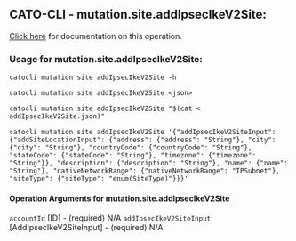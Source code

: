 
## CATO-CLI - mutation.site.addIpsecIkeV2Site:
[Click here](https://api.catonetworks.com/documentation/#mutation-addIpsecIkeV2Site) for documentation on this operation.

### Usage for mutation.site.addIpsecIkeV2Site:

`catocli mutation site addIpsecIkeV2Site -h`

`catocli mutation site addIpsecIkeV2Site <json>`

`catocli mutation site addIpsecIkeV2Site "$(cat < addIpsecIkeV2Site.json)"`

`catocli mutation site addIpsecIkeV2Site '{"addIpsecIkeV2SiteInput": {"addSiteLocationInput": {"address": {"address": "String"}, "city": {"city": "String"}, "countryCode": {"countryCode": "String"}, "stateCode": {"stateCode": "String"}, "timezone": {"timezone": "String"}}, "description": {"description": "String"}, "name": {"name": "String"}, "nativeNetworkRange": {"nativeNetworkRange": "IPSubnet"}, "siteType": {"siteType": "enum(SiteType)"}}}'`

#### Operation Arguments for mutation.site.addIpsecIkeV2Site ####
`accountId` [ID] - (required) N/A 
`addIpsecIkeV2SiteInput` [AddIpsecIkeV2SiteInput] - (required) N/A 
